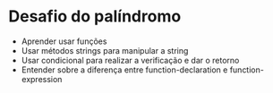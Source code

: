 # Desafio do palíndromo

- Aprender usar funções
- Usar métodos strings para manipular a string
- Usar condicional para realizar a verificação e dar o retorno
- Entender sobre a diferença entre function-declaration e function-expression